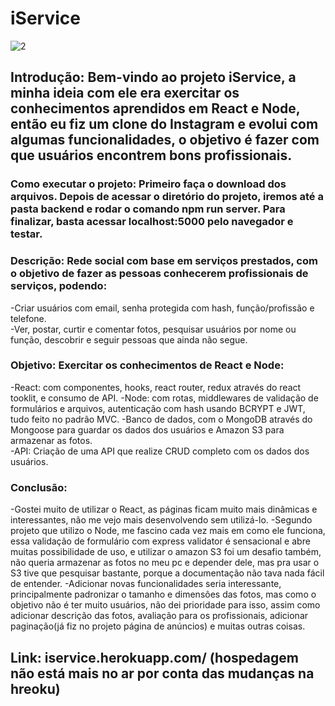 # iService

![2](https://user-images.githubusercontent.com/80935917/175788787-985098c2-8d84-4eb4-adbf-6cc7b62be5ed.gif)

## Introdução: Bem-vindo ao projeto iService, a minha ideia com ele era exercitar os conhecimentos aprendidos em React e Node, então eu fiz um clone do Instagram e evolui com algumas funcionalidades, o objetivo é fazer com que usuários encontrem bons profissionais.  

### Como executar o projeto: Primeiro faça o download dos arquivos. Depois de acessar o diretório do projeto, iremos até a pasta backend e rodar o comando npm run server. Para finalizar, basta acessar localhost:5000 pelo navegador e testar.  

### Descrição: Rede social com base em serviços prestados, com o objetivo de fazer as pessoas conhecerem profissionais de serviços, podendo:  
-Criar usuários com email, senha protegida com hash, função/profissão e telefone.  
-Ver, postar, curtir e comentar fotos, pesquisar usuários por nome ou função, descobrir e seguir pessoas que ainda não segue. 

### Objetivo: Exercitar os conhecimentos de React e Node:
-React: com componentes, hooks, react router, redux através do react tooklit, e consumo de API.
-Node: com rotas, middlewares de validação de formulários e arquivos, autenticação com hash usando BCRYPT e JWT, tudo feito no padrão MVC.
-Banco de dados, com o MongoDB através do Mongoose para guardar os dados dos usuários e Amazon S3 para armazenar as fotos.  
-API: Criação de uma API que realize CRUD completo com os dados dos usuários.  

### Conclusão: 
-Gostei muito de utilizar o React, as páginas ficam muito mais dinâmicas e interessantes, não me vejo mais desenvolvendo sem utilizá-lo. 
-Segundo projeto que utilizo o Node, me fascino cada vez mais em como ele funciona, essa validação de formulário com express validator é sensacional e abre muitas possibilidade de uso, e utilizar o amazon S3 foi um desafio também, não queria armazenar as fotos no meu pc e depender dele, mas pra usar o S3 tive que pesquisar bastante, porque a documentação não tava nada fácil de entender.
-Adicionar novas funcionalidades seria interessante, principalmente padronizar o tamanho e dimensões das fotos, mas como o objetivo não é ter muito usuários, não dei prioridade para isso, assim como adicionar descrição das fotos, avaliação para os profissionais, adicionar paginação(já fiz no projeto página de anúncios) e muitas outras coisas.   

## Link: iservice.herokuapp.com/ (hospedagem não está mais no ar por conta das mudanças na hreoku)
